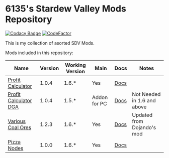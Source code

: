# 6135's Stardew Valley Mods Repository

[![Codacy Badge](https://api.codacy.com/project/badge/Grade/ddb41dbbeac1420284ee60bb5dddf436)](https://app.codacy.com/gh/6135/StardewValleyMods?utm_source=github.com&utm_medium=referral&utm_content=6135/StardewValleyMods&utm_campaign=Badge_Grade)
[![CodeFactor](https://www.codefactor.io/repository/github/6135/stardewvalleymods/badge)](https://www.codefactor.io/repository/github/6135/stardewvalleymods)

This is my collection of asorted SDV Mods.

Mods included in this repository:

| Name                                                                        | Version | Working Version | Main         | Docs                                                                                                           | Notes                        |
|-----------------------------------------------------------------------------|---------|-----------------|--------------|-------------------------------------------------------------------------------------------------------------------------|------------------------------|
| [Profit Calculator](https://www.nexusmods.com/stardewvalley/mods/19931)     | 1.0.4   | 1.6.*            | Yes          | [Docs](https://github.com/6135/StardewValleyMods/blob/master/ProfitCalculator/README.md)                                |                              |
| [Profit Calculator DGA](https://www.nexusmods.com/stardewvalley/mods/19931) | 1.0.4   | 1.5.*            | Addon for PC | [Docs](https://github.com/6135/StardewValleyMods/blob/master/ProfitCalculatorDGA/README.md)                             | Not Needed in 1.6 and above  |
| [Various Coal Ores](https://www.nexusmods.com/stardewvalley/mods/21507)     | 1.2.3   | 1.6.*           | Yes          | [Docs](https://github.com/6135/StardewValleyMods/blob/master/%5BCP%5D%20Various%20Coal%20Ores%20%2B%20Extras/README.MD) | Updated from Dojando's mod   |
| [Pizza Nodes](https://www.nexusmods.com/stardewvalley/mods/21625)           | 1.0.0   | 1.6.*           | Yes          | [Docs](https://github.com/6135/StardewValleyMods/blob/master/%5BCP%5D%20Pizza%20Nodes/README.MD)                        |                              |

